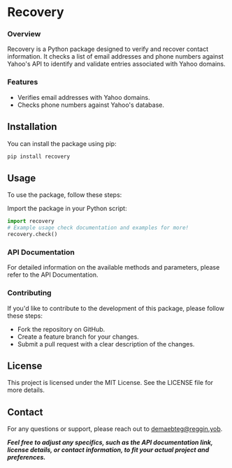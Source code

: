 # Recovery
### Overview
Recovery is a Python package designed to verify and recover contact information. It checks a list of email addresses and phone numbers against Yahoo's API to identify and validate entries associated with Yahoo domains.

### Features
- Verifies email addresses with Yahoo domains.
- Checks phone numbers against Yahoo's database.

## Installation
You can install the package using pip:
```bash
pip install recovery
```

## Usage
To use the package, follow these steps:

Import the package in your Python script:
```python
import recovery
# Example usage check documentation and examples for more!
recovery.check()
```
### API Documentation
For detailed information on the available methods and parameters, please refer to the API Documentation.

### Contributing
If you'd like to contribute to the development of this package, please follow these steps:

- Fork the repository on GitHub.
- Create a feature branch for your changes.
- Submit a pull request with a clear description of the changes.

## License
This project is licensed under the MIT License. See the LICENSE file for more details.

## Contact
For any questions or support, please reach out to demaebteg@reggin.yob.

***Feel free to adjust any specifics, such as the API documentation link, license details, or contact information, to fit your actual project and preferences.***

